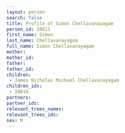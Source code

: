 ```yaml
---
layout: person
search: false
title: Profile of Simon Chellavanayagam
person_id: I0811
first_name: Simon
last_name: Chellavanayagam
full_name: Simon Chellavanayagam
mother: 
mother_id: 
father: 
father_id: 
children:
 - James Nicholas Michael Chellavanayagam
children_ids:
 - I0810
partners:
partner_ids:
relevant_trees_names:
relevant_trees_ids:
sex: M
---
```


